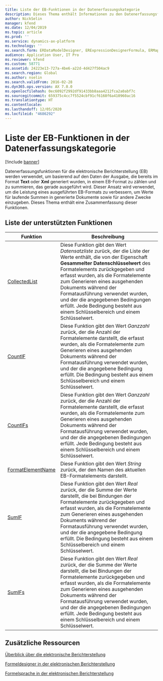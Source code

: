 ```yaml
---
title: Liste der EB-Funktionen in der Datenerfassungskategorie
description: Dieses Thema enthält Informationen zu den Datenerfassungsfunktionen, die in der elektronischen Berichterstellung (EB) unterstützt werden.
author: NickSelin
manager: kfend
ms.date: 12/04/2019
ms.topic: article
ms.prod: ''
ms.service: dynamics-ax-platform
ms.technology: ''
ms.search.form: ERDataModelDesigner, ERExpressionDesignerFormula, ERMappedFormatDesigner, ERModelMappingDesigner
audience: Application User, IT Pro
ms.reviewer: kfend
ms.custom: 58771
ms.assetid: 24223e13-727a-4be6-a22d-4d427f504ac9
ms.search.region: Global
ms.author: nselin
ms.search.validFrom: 2016-02-28
ms.dyn365.ops.version: AX 7.0.0
ms.openlocfilehash: 0ec6092f2992df91433bb8aaa4212fca2a0abf7c
ms.sourcegitcommit: 659375c4cc7f5524cbf91cf6160f6a410960ac16
ms.translationtype: HT
ms.contentlocale: 
ms.lasthandoff: 12/05/2020
ms.locfileid: "4686292"
---
```

# <a name="list-of-er-functions-in-the-data-collection-category"></a>Liste der EB-Funktionen in der Datenerfassungskategorie

[!include [banner](../includes/banner.md)]

Datenerfassungsfunktionen für die elektronische Berichterstellung (EB) werden verwendet, um basierend auf den Daten der Ausgabe, die bereits im Format **Text** oder **Xml** generiert wurden, in einem EB-Format zu zählen und zu summieren, das gerade ausgeführt wird. Dieser Ansatz wird verwendet, um die Leistung eines ausgeführten EB-Formats zu verbessern, um Werte für laufende Summen in generierte Dokumente sowie für andere Zwecke einzugeben. Dieses Thema enthält eine Zusammenfassung dieser Funktionen.

## <a name="list-of-supported-functions"></a>Liste der unterstützten Funktionen

| Funktion | Beschreibung |
|----------|-------------|
| [CollectedList](er-functions-datacollection-collectedlist.md) | Diese Funktion gibt den Wert *Datensatzliste* zurück, der die Liste der Werte enthält, die von der Eigenschaft **Gesammelter Datenschlüsselwert** des Formatelements zurückgegeben und erfasst wurden, als die Formatelemente zum Generieren eines ausgehenden Dokuments während der Formatausführung verwendet wurden, und der die angegebenen Bedingungen erfüllt. Jede Bedingung besteht aus einem Schlüsselbereich und einem Schlüsselwert. |
| [CountIF](er-functions-datacollection-countif.md) | Diese Funktion gibt den Wert *Ganzzahl* zurück, der die Anzahl der Formatelemente darstellt, die erfasst wurden, als die Formatelemente zum Generieren eines ausgehenden Dokuments während der Formatausführung verwendet wurden, und der die angegebene Bedingung erfüllt. Die Bedingung besteht aus einem Schlüsselbereich und einem Schlüsselwert. |
| [CountIFs](er-functions-datacollection-countifs.md) | Diese Funktion gibt den Wert *Ganzzahl* zurück, der die Anzahl der Formatelemente darstellt, die erfasst wurden, als die Formatelemente zum Generieren eines ausgehenden Dokuments während der Formatausführung verwendet wurden, und der die angegebenen Bedingungen erfüllt. Jede Bedingung besteht aus einem Schlüsselbereich und einem Schlüsselwert. |
| [FormatElementName](er-functions-datacollection-formatelementname.md) | Diese Funktion gibt den Wert *String* zurück, der den Namen des aktuellen EB-Formatelements darstellt. |
| [SumIF](er-functions-datacollection-sumif.md) | Diese Funktion gibt den Wert *Real* zurück, der die Summe der Werte darstellt, die bei Bindungen der Formatelemente zurückgegeben und erfasst wurden, als die Formatelemente zum Generieren eines ausgehenden Dokuments während der Formatausführung verwendet wurden, und der die angegebene Bedingung erfüllt. Die Bedingung besteht aus einem Schlüsselbereich und einem Schlüsselwert. |
| [SumIFs](er-functions-datacollection-sumifs.md) | Diese Funktion gibt den Wert *Real* zurück, der die Summe der Werte darstellt, die bei Bindungen der Formatelemente zurückgegeben und erfasst wurden, als die Formatelemente zum Generieren eines ausgehenden Dokuments während der Formatausführung verwendet wurden, und der die angegebenen Bedingungen erfüllt. Jede Bedingung besteht aus einem Schlüsselbereich und einem Schlüsselwert. |

## <a name="additional-resources"></a>Zusätzliche Ressourcen

[Überblick über die elektronische Berichterstellung](general-electronic-reporting.md)

[Formeldesigner in der elektronischen Berichterstellung](general-electronic-reporting-formula-designer.md)

[Formelsprache in der elektronischen Berichterstellung](er-formula-language.md)
